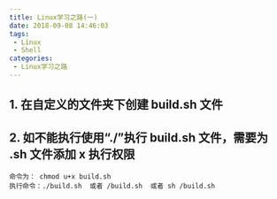 ```yaml
---
title: Linux学习之路(一)
date: 2018-09-08 14:46:03
tags:
 - Linux
 - Shell
categories: 
 - Linux学习之路
---
```

## 1. 在自定义的文件夹下创建 build.sh 文件

## 2. 如不能执行使用“./”执行 build.sh 文件，需要为 .sh 文件添加 x 执行权限
    命令为： chmod u+x build.sh
    执行命令：./build.sh  或者 /build.sh  或者 sh /build.sh